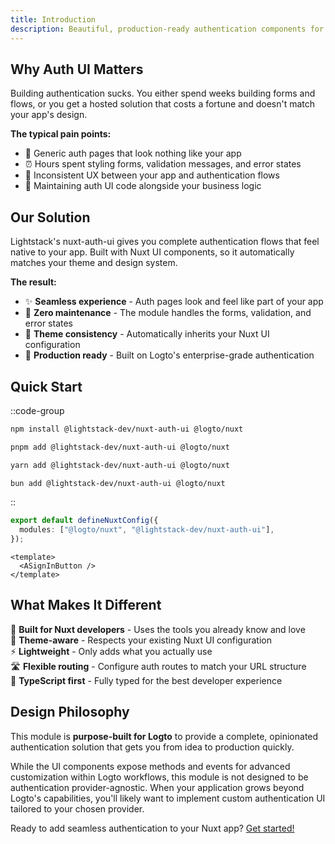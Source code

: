 ```yaml
---
title: Introduction
description: Beautiful, production-ready authentication components for Nuxt. Built on Logto and Nuxt UI.
---
```


## Why Auth UI Matters

Building authentication sucks. You either spend weeks building forms and flows, or you get a hosted solution that costs a fortune and doesn't match your app's design.

**The typical pain points:**

- 😤 Generic auth pages that look nothing like your app
- ⏰ Hours spent styling forms, validation messages, and error states
- 🔀 Inconsistent UX between your app and authentication flows
- 🧹 Maintaining auth UI code alongside your business logic

## Our Solution

Lightstack's nuxt-auth-ui gives you complete authentication flows that feel native to your app. Built with Nuxt UI components, so it automatically matches your theme and design system.

**The result:**

- ✨ **Seamless experience** - Auth pages look and feel like part of your app
- 🎯 **Zero maintenance** - The module handles the forms, validation, and error states
- 🎨 **Theme consistency** - Automatically inherits your Nuxt UI configuration
- 🚀 **Production ready** - Built on Logto's enterprise-grade authentication

## Quick Start

::code-group

```bash [npm]
npm install @lightstack-dev/nuxt-auth-ui @logto/nuxt
```

```bash [pnpm]
pnpm add @lightstack-dev/nuxt-auth-ui @logto/nuxt
```

```bash [yarn]
yarn add @lightstack-dev/nuxt-auth-ui @logto/nuxt
```

```bash [bun]
bun add @lightstack-dev/nuxt-auth-ui @logto/nuxt
```

::

```typescript [nuxt.config.ts]
export default defineNuxtConfig({
  modules: ["@logto/nuxt", "@lightstack-dev/nuxt-auth-ui"],
});
```

```vue [app.vue]
<template>
  <ASignInButton />
</template>
```

## What Makes It Different

🔧 **Built for Nuxt developers** - Uses the tools you already know and love  
🎨 **Theme-aware** - Respects your existing Nuxt UI configuration  
⚡ **Lightweight** - Only adds what you actually use  
🛣️ **Flexible routing** - Configure auth routes to match your URL structure  
📝 **TypeScript first** - Fully typed for the best developer experience

## Design Philosophy

This module is **purpose-built for Logto** to provide a complete, opinionated authentication solution that gets you from idea to production quickly.

While the UI components expose methods and events for advanced customization within Logto workflows, this module is not designed to be authentication provider-agnostic. When your application grows beyond Logto's capabilities, you'll likely want to implement custom authentication UI tailored to your chosen provider.

Ready to add seamless authentication to your Nuxt app? [Get started!](/getting-started)
